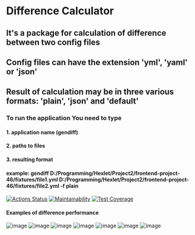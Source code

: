 # Difference Calculator

## It's a package for calculation of difference between two config files

## Config files can have the extension 'yml', 'yaml' or 'json'

## Result of calculation may be in three various formats: 'plain', 'json' and 'default'

### To run the application You need to type

#### 1. application name (gendiff)

#### 2. paths to files

#### 3. resulting format

#### example: gendiff D:/Programming/Hexlet/Project2/frontend-project-46/__fixtures__/file1.yml D:/Programming/Hexlet/Project2/frontend-project-46/__fixtures__/file2.yml -f plain 

[![Actions Status](https://github.com/DmitryKr2021/frontend-project-46/workflows/hexlet-check/badge.svg)](https://github.com/DmitryKr2021/frontend-project-46/actions)
[![Maintainability](https://api.codeclimate.com/v1/badges/beaf1452dd486238152a/maintainability)](https://codeclimate.com/github/DmitryKr2021/frontend-project-46/maintainability)
[![Test Coverage](https://api.codeclimate.com/v1/badges/beaf1452dd486238152a/test_coverage)](https://codeclimate.com/github/DmitryKr2021/frontend-project-46/test_coverage)

#### Examples of difference performance

![image](https://user-images.githubusercontent.com/79040401/232990060-9a75e912-e56d-48c3-9aa2-3c3e5cfb9d36.png)
![image](https://user-images.githubusercontent.com/79040401/232990490-e906a2e9-e2d2-4a37-bcbf-30e640792be6.png)
![image](https://user-images.githubusercontent.com/79040401/232990678-e2b652d9-82e8-4aaf-972f-c9aaa9051844.png)
![image](https://user-images.githubusercontent.com/79040401/234498768-7ea97042-c927-409b-9620-e5de5d13d39f.png)
![image](https://user-images.githubusercontent.com/79040401/236609273-5c1ada80-4adb-4f71-8714-2df72b12f86a.png)
![image](https://user-images.githubusercontent.com/79040401/237030975-a1c234a6-9cee-455e-b377-88c19576efff.png)
![image](https://github.com/DmitryKr2021/frontend-project-46/assets/79040401/7a8b8569-b240-40e2-94bc-d0198a305ece)
